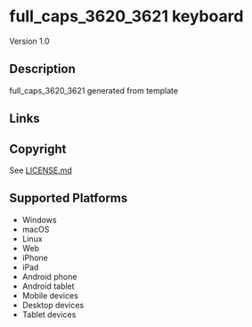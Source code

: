 full_caps_3620_3621 keyboard
==============

Version 1.0

Description
-----------
full_caps_3620_3621 generated from template

Links
-----

Copyright
---------
See [LICENSE.md](LICENSE.md)

Supported Platforms
-------------------
 * Windows
 * macOS
 * Linux
 * Web
 * iPhone
 * iPad
 * Android phone
 * Android tablet
 * Mobile devices
 * Desktop devices
 * Tablet devices

